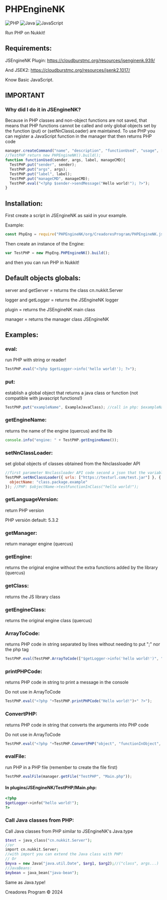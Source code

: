 # PHPEngineNK
![PHP](https://img.shields.io/badge/php-%23777BB4.svg?style=for-the-badge&logo=php&logoColor=white)
![Java](https://img.shields.io/badge/java-%23ED8B00.svg?style=for-the-badge&logo=openjdk&logoColor=white)
![JavaScript](https://img.shields.io/badge/javascript-%23323330.svg?style=for-the-badge&logo=javascript&logoColor=%23F7DF1E)

Run PHP on Nukkit!

## Requirements:

JSEngineNK Plugin: https://cloudburstmc.org/resources/jsenginenk.939/

And JSEK2: https://cloudburstmc.org/resources/jsenk2.1017/

Know Basic JavaScript.

## IMPORTANT
### Why did I do it in JSEngineNK?
Because in PHP classes and non-object functions are not saved, that means that PHP functions cannot be called and only global objects set by the function (put) or (setNnClassLoader) are maintained.
To use PHP you can register a JavaScript function in the manager that then returns PHP code
```js
manager.createCommand("name", "description", "functionUsed", "usage", ["aliase1", "aliase2"], "perm.nk");
//TestPHP return new PHPEngineNK().build();
function functionUsed(sender, args, label, manageCMD){
  TestPHP.put("sender", sender);
  TestPHP.put("args", args);
  TestPHP.put("label", label);
  TestPHP.put("manageCMD", manageCMD);
  TestPHP.eval("<?php $sender->sendMessage("Hello world!"); ?>");
}
```

## Installation:

First create a script in JSEngineNK as said in your example.

Example:

```js
const PhpEng = require("PHPEngineNK/org/CreadoresProgram/PHPEngineNK.js");
```

Then create an instance of the Engine:

```js
var TestPHP = new PhpEng.PHPEngineNK().build();
```

and then you can run PHP in Nukkit!

## Default objects globals:

server and getServer = returns the class cn.nukkit.Server

logger and getLogger = returns the JSEngineNK logger

plugin = returns the JSEngineNK main class

manager = returns the manager class JSEngineNK

## Examples:

### eval:
run PHP with string or reader!

```js
TestPHP.eval("<?php $getLogger->info('hello world!'); ?>");
```
### put:
establish a global object that returns a java class or function (not compatible with javascript functions!)

```js
TestPHP.put("exampleName", ExampleJavaClass); //call in php: $exampleName->exampleFunction("hello world!");
```

### getEngineName:
returns the name of the engine (quercus) and the lib

```js
console.info("engine: " + TestPHP.getEngineName());
```

### setNnClassLoader:
set global objects of classes obtained from the Nnclassloader API

```js
//first parameter Nnclassloader API code second a json that the variable name is set as global object and the content of the variable is the class obtained from the API
TestPHP.setNnClassLoader({ urls: ["https://testurl.com/test.jar"] }, {
  objectName: "class.package.example"
}); //PHP: $objectName->testFunctionInClass("hello world!");
```

### getLanguageVersion:
return PHP version

PHP versión default: 5.3.2

### getManager:
return manager engine (quercus)

### getEngine:
returns the original engine without the extra functions added by the library (quercus)

### getClass:
returns the JS library class

### getEngineClass:
returns the original engine class (quercus)

### ArrayToCode:
returns PHP code in string separated by lines without needing to put ";" nor the php tag

```js
TestPHP.eval(TestPHP.ArrayToCode(["$getLogger->info('hello world!')", "$getServer->getLogger()->info('hello world 2!')"]));
```

### printPHPCode:
returns PHP code in string to print a message in the console

Do not use in ArrayToCode

```js
TestPHP.eval("<?php "+TestPHP.printPHPCode("Hello world!")+" ?>");
```

### ConvertPHP:
returns PHP code in string that converts the arguments into PHP code

Do not use in ArrayToCode

```js
TestPHP.eval("<?php "+TestPHP.ConvertPHP("object", "functionInObject", ["'args (Remember if you want to pass a string use quotes or you will pass it as an object ($))'", "arg2..."])+" ?>");
```

### evalFile:
run PHP in a PHP file (remember to create the file first)

```js
TestPHP.evalFile(manager.getFile("TestPHP", "Main.php"));
```
#### In plugins/JSEngineNK/TestPHP/Main.php:
```php
<?php
$getLogger->info("hello world!");
?>
```
### Call Java classes from PHP:
Call Java classes from PHP similar to JSEngineNK's Java.type

```php
$test = java_class("cn.nukkit.Server");
//or
import cn.nukkit.Server;
//with import you can extend the Java class with PHP!
// Or
$myva = new Java("java.util.Date", $arg1, $arg2);//("class", args...)
//JavaBeans:
$mybean = java_bean("java-bean");
```
Same as Java.type!

Creadores Program © 2024
